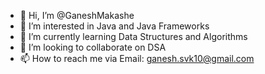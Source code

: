 - 👋 Hi, I’m @GaneshMakashe
- 👀 I’m interested in Java and Java Frameworks
- 🌱 I’m currently learning Data Structures and Algorithms
- 💞️ I’m looking to collaborate on DSA
- 📫 How to reach me via Email: ganesh.svk10@gmail.com

<!---
GaneshMakashe/GaneshMakashe is a ✨ special ✨ repository because its `README.md` (this file) appears on your GitHub profile.
You can click the Preview link to take a look at your changes.
--->
